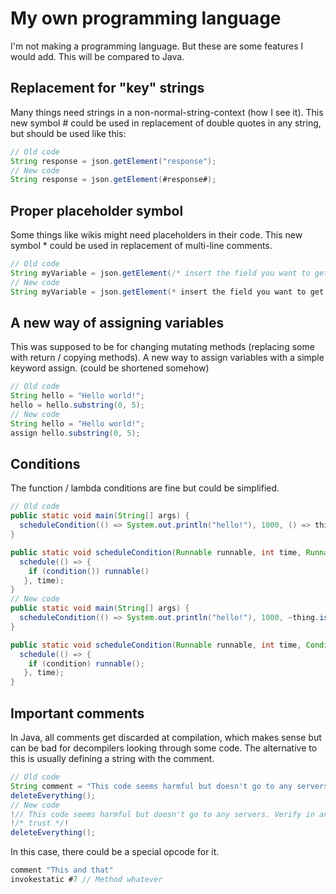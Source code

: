 # My own programming language
I'm not making a programming language. But these are some features I would add.
This will be compared to Java.

## Replacement for "key" strings

Many things need strings in a non-normal-string-context (how I see it). This new symbol # could be used in replacement of double quotes in any string, but should be used like this:
```java
// Old code
String response = json.getElement("response");
// New code
String response = json.getElement(#response#);
```

## Proper placeholder symbol

Some things like wikis might need placeholders in their code. This new symbol * could be used in replacement of multi-line comments.
```java
// Old code
String myVariable = json.getElement(/* insert the field you want to get here*/);
// New code
String myVariable = json.getElement(* insert the field you want to get here *);
```

## A new way of assigning variables

This was supposed to be for changing mutating methods (replacing some with return / copying methods). A new way to assign variables with a simple keyword assign. (could be shortened somehow)
```java
// Old code
String hello = "Hello world!";
hello = hello.substring(0, 5);
// New code
String hello = "Hello world!";
assign hello.substring(0, 5);
```

## Conditions

The function / lambda conditions are fine but could be simplified.
```java
// Old code
public static void main(String[] args) {
  scheduleCondition(() => System.out.println("hello!"), 1000, () => thing.isTrue);
}

public static void scheduleCondition(Runnable runnable, int time, Runnable condition) {
  schedule(() => {
    if (condition()) runnable()
   }, time);
}
// New code
public static void main(String[] args) {
  scheduleCondition(() => System.out.println("hello!"), 1000, ~thing.isTrue~);
}

public static void scheduleCondition(Runnable runnable, int time, Condition condition) {
  schedule(() => {
    if (condition) runnable();
   }, time);
}
```

## Important comments

In Java, all comments get discarded at compilation, which makes sense but can be bad for decompilers looking through some code. The alternative to this is usually defining a string with the comment.

```java
// Old code
String comment = "This code seems harmful but doesn't go to any servers. Verify in other classes."
deleteEverything();
// New code
!// This code seems harmful but doesn't go to any servers. Verify in another classes.
!/* trust */!
deleteEverything();
```

In this case, there could be a special opcode for it.
```java
comment "This and that"
invokestatic #7 // Method whatever
```
